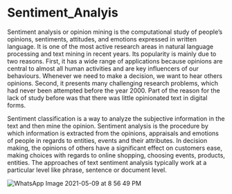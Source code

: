 # Sentiment_Analyis

Sentiment analysis or opinion mining is the computational study of people’s opinions,
sentiments, attitudes, and emotions expressed in written language. It is one of the most active
research areas in natural language processing and text mining in recent years. Its popularity is
mainly due to two reasons. First, it has a wide range of applications because opinions are central
to almost all human activities and are key influencers of our behaviours. Whenever we need to
make a decision, we want to hear others opinions. Second, it presents many challenging research
problems, which had never been attempted before the year 2000. Part of the reason for the lack
of study before was that there was little opinionated text in digital forms.


Sentiment classification is a way to analyze the subjective information in the text and
then mine the opinion. Sentiment analysis is the procedure by which information is extracted
from the opinions, appraisals and emotions of people in regards to entities, events and their
attributes. In decision making, the opinions of others have a significant effect on customers ease,
making choices with regards to online shopping, choosing events, products, entities. The
approaches of text sentiment analysis typically work at a particular level like phrase, sentence or
document level.


![WhatsApp Image 2021-05-09 at 8 56 49 PM](https://github.com/SahithyaCherukuri/Sentiment_Analyis/assets/46041721/42059372-6a6b-4387-bc56-4fca1210ab34)
